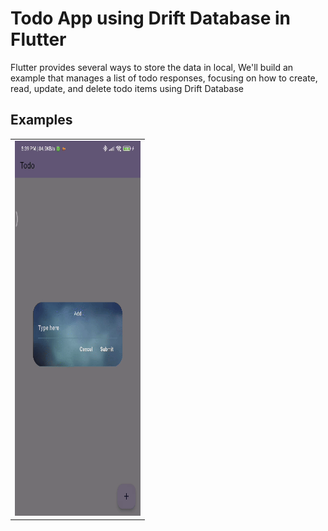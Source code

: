 # Todo App using Drift Database in Flutter

Flutter provides several ways to store the data in local, We'll build an example that manages a list of todo responses, focusing on how to create, read, update, and delete todo items using Drift Database


## Examples

<div  style="text-align: center">
    <table>
        <tr>
            <td style="text-align: center">
                <a href="https://medium.com/@sivakarthikayan.cs/exploring-three-approaches-to-implement-dragging-in-flutter-2b486a6f1ee0">
                    <img src="https://github.com/sivakarthikayan-cs/todo/blob/main/assets/gif/thumnail.gif" width="201" height="600"/>
                </a>
            </td>
        </tr>
    </table>
</div>